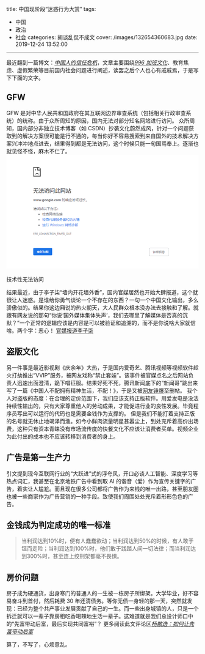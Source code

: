 title: 中国现阶段“迷惑行为大赏”
tags:
  - 中国
  - 政治
  - 社会
categories: 胡谈乱侃不成文
cover: /images/132654360683.jpg
date: 2019-12-24 13:52:00
---
最近翻到一篇博文：[*中国人的信任危机*](http://www.yinwang.org/blog-cn/2019/08/17/trust)，文章主要围绕[*996 加班文化*](https://github.com/996icu/996.ICU)、教育焦虑、虚假繁荣等目前国内社会问题进行阐述，读罢之后个人也心有戚戚焉，于是写下下面的文字。

## GFW

GFW 是对中华人民共和国政府在其互联网边界审查系统（包括相关行政审查系统）的统称。由于众所周知的原因，国内无法对部分知名网站进行访问。
众所周知，国内部分非独立技术博客（如 CSDN）抄袭文化蔚然成风，针对一个问题获取到的解决方案很可能是行不通的，每当你好不容易搜索到来自国外的技术解决方案兴冲冲地点进去，结果得到都是无法访问，这个时候只能一句国骂奉上。逐渐也就见怪不怪，麻木不仁了。
![技术性无法访问](/images/Snipaste_2019-12-22_14-34-02.png)
<figcaption > 技术性无法访问</figcaption >

结果最近，由于李子柒“墙内开花墙外香”，国内官媒居然也开始大肆报道，这个就很让人迷惑。是谁给你勇气谈论一个不存在的东西？一句一个中国文化输出，多么骄傲似的。结果你这边厢说的热火朝天，大人民群众根本没办法去接触和了解。就跟有网友说的那句“你说‘国外媒体集体失声’，我们去哪里了解媒体是否真的沉默？”一个正常的逻辑应该是内容是可以被验证和追溯的，而不是你说啥大家就信啥。两个字：恶心！
[官媒报道李子柒](https://weibo.com/2656274875/Ik5DClKZ4)

## 盗版文化

另一件事是最近影视剧《庆余年》大热，于是国内爱奇艺、腾讯视频等视频软件趁火打劫推出“VVIP”服务，被网友戏称“禁止套娃”。该事件被官媒点名之后网站负责人迅速出面澄清，跪下唱征服。结果好死不死，腾讯新闻底下的“新闻哥”跳出来写了一篇《中国人不配拥有精神生活，不配！》，于是又被[网友锤爆](https://www.zhihu.com/question/361903076)至删帖。
我个人对盗版的态度：在合理的定价范围下，我们应该支持正版软件。用爱发电是没法持续性输出的，只有大家尊重他人的劳动成果，才能促进行业的良性发展。毕竟程序员写出可以运行的代码也是需要金钱作为支撑的。
但是我们不能打着支持正版的名号就无休止地竭泽而渔。如今小鲜肉流量明星甚嚣尘上，到处充斥着高价出场费，这种只有资本青睐没有市场流传度的快餐文化不应该让消费者买单。视频企业为此付出的成本也不应该转移到消费者的身上。

## 广告是第一生产力

引文提到现今互联网行业的“大跃进”式的浮夸风，开口必谈人工智能、深度学习等热点词汇，我甚至在北京地铁广告中看到取 AI 的谐音（爱）作为宣传关键字的广告，着实让人尴尬。而且现在很多公司都将广告作为来钱的唯一出路，甚至朋友圈也被一些商家作为广告营销的一种手段。致使我们周围处处充斥着形形色色的广告。

## 金钱成为判定成功的唯一标准

> 当利润达到10%时，便有人蠢蠢欲动；当利润达到50%的时候，有人敢于铤而走险；当利润达到100%时，他们敢于践踏人间一切法律；而当利润达到300%时，甚至连上绞刑架都毫不畏惧。

## 房价问题

房子成为硬通货，出身寒门的普通人的一生被一栋房子所绑架。大学毕业，好不容易奋斗到首付，然后耗费 30 年还清债务。等你无债一身轻的那一天，突然就发现：已经为整个共产事业发展贡献了自己的一生。而一些出身城镇的人，只是一个拆迁就可以一辈子靠房租吃香喝辣地生活一辈子。这难道就是我们总设计师口中的“先富带动后富，最后实现共同富裕”？
更多阅读此文评论区[*杨散逸：如何让先富带动后富*](https://www.guancha.cn/YangSanYi/2019_11_18_525489.shtml)

算了，不写了，心烦意乱。
